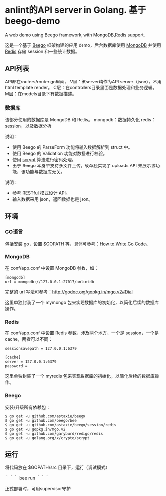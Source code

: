 # anlint的API server in Golang. 基于beego-demo

A web demo using Beego framework, with MongoDB,Redis support.

这是一个基于 [Beego](http://beego.me) 框架构建的应用 demo，后台数据库使用 [MongoDB](http://www.mongodb.org) 并使用 [Redis](http://redis.io) 存储 session 和一些统计数据。

## API列表

API都在routers/router.go里面。
V层：该server纯作为API server（json），不用html template render。
C层：在controllers目录里面是数据处理和业务逻辑。
M层：在models目录下有数据描述。


### 数据库

该部分使用的数据库是 MongoDB 和 Redis。
mongodb：数据持久化
redis：session，以及数据分析

说明：
* 使用 Beego 的 ParseForm 功能将输入数据解析到 struct 中。
* 使用 Beego 的 Validation 功能对数据进行校验。
* 使用 [scrypt](https://godoc.org/golang.org/x/crypto/scrypt) 算法进行密码处理。
* 由于 Beego 本身不支持多文件上传，故单独实现了 uploads API 来展示该功能，该功能与数据库无关。


说明：
* 参考 RESTful 模式设计 API。
* 输入数据采用 json，返回数据也是 json。


## 环境

### GO语言

包括安装 go，设置 $GOPATH 等，具体可参考：[How to Write Go Code](http://golang.org/doc/code.html)。

### MongoDB

在 conf/app.conf 中设置 MongoDB 参数，如：

```
[mongodb]
url = mongodb://127.0.0.1:27017/anlintdb
```

完整的 url 写法可参考：http://godoc.org/gopkg.in/mgo.v2#Dial

这里单独封装了一个 mymongo 包来实现数据库的初始化，以简化后续的数据库操作。


### Redis

在 conf/app.conf 中设置 Redis 参数，涉及两个地方，一个是 session，一个是 cache，两者可以不同：

```
sessionsavepath = 127.0.0.1:6379

[cache]
server = 127.0.0.1:6379
password =
```
这里单独封装了一个 myredis 包来实现数据库的初始化，以简化后续的数据库操作。

### Beego

安装/升级所有依赖包：

```
$ go get -u github.com/astaxie/beego
$ go get -u github.com/beego/bee
$ go get -u github.com/astaxie/beego/session/redis
$ go get -u gopkg.in/mgo.v2
$ go get -u github.com/garyburd/redigo/redis
$ go get -u golang.org/x/crypto/scrypt
```


## 运行

将代码放在 $GOPATH/src 目录下，运行（调试模式）

｀｀｀
bee run
｀｀｀

正式部署时，可用supervisor守护
